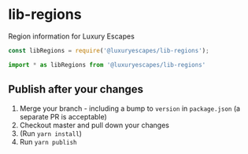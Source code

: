 # lib-regions

Region information for Luxury Escapes

```js
const libRegions = require('@luxuryescapes/lib-regions');

import * as libRegions from '@luxuryescapes/lib-regions'
```

## Publish after your changes
1. Merge your branch - including a bump to `version` in `package.json` (a separate PR is acceptable)
2. Checkout master and pull down your changes
3. (Run `yarn install`)
4. Run `yarn publish`
